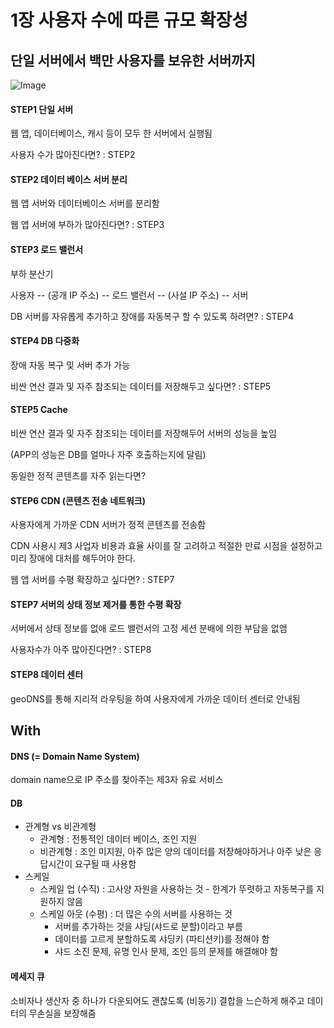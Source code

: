 # 1장 사용자 수에 따른 규모 확장성



## 단일 서버에서 백만 사용자를 보유한 서버까지

![Image](https://github.com/user-attachments/assets/6a7ba254-0a77-4cd2-9a62-5b31bc573866)

#### STEP1 단일 서버

웹 앱, 데이터베이스, 캐시 등이 모두 한 서버에서 실행됨

사용자 수가 많아진다면? : STEP2



#### STEP2 데이터 베이스 서버 분리

웹 앱 서버와 데이터베이스 서버를 분리함

웹 앱 서버에 부하가 많아진다면? : STEP3



#### STEP3 로드 밸런서

부하 분산기

사용자 -- (공개 IP 주소) -- 로드 밸런서 -- (사설 IP 주소) -- 서버

DB 서버를 자유롭게 추가하고 장애를 자동복구 할 수 있도록 하려면? : STEP4



#### STEP4 DB 다중화

장애 자동 복구 및 서버 추가 가능

비싼 연산 결과 및 자주 참조되는 데이터를 저장해두고 싶다면? : STEP5



#### STEP5 Cache

비싼 연산 결과 및 자주 참조되는 데이터를 저장해두어 서버의 성능을 높임

(APP의 성능은 DB를 얼마나 자주 호출하는지에 달림)

동일한 정적 콘텐츠를 자주 읽는다면?



#### STEP6 CDN (콘텐츠 전송 네트워크)

사용자에게 가까운 CDN 서버가 정적 콘텐츠를 전송함

CDN 사용시 제3 사업자 비용과 효율 사이를 잘 고려하고 적절한 만료 시점을 설정하고 미리 장애에 대처를 해두어야 한다.

웹 앱 서버를 수평 확장하고 싶다면? : STEP7



#### STEP7 서버의 상태 정보 제거를 통한 수평 확장

서버에서 상태 정보를 없애 로드 밸런서의 고정 세션 분배에 의한 부담을 없앰

사용자수가 아주 많아진다면? : STEP8



#### STEP8 데이터 센터

geoDNS를 통해 지리적 라우팅을 하여 사용자에게 가까운 데이터 센터로 안내됨



## With



#### DNS (= Domain Name System)

domain name으로 IP 주소를 찾아주는 제3자 유료 서비스



####  DB

- 관계형 vs  비관계형
  - 관계형 : 전통적인 데이터 베이스, 조인 지원
  - 비관계형 : 조인 미지원, 아주 많은 양의 데이터를 저장해야하거나 아주 낮은 응답시간이 요구될 때 사용함
- 스케일
  - 스케일 업 (수직) : 고사양 자원을 사용하는 것 - 한계가 뚜렷하고 자동복구를 지원하지 않음
  - 스케일 아웃 (수평) : 더 많은 수의 서버를 사용하는 것
    - 서버를 추가하는 것을 샤딩(샤드로 분할)이라고 부름
    - 데이터를 고르게 분할하도록 샤딩키 (파티션키)를 정해야 함
    - 샤드 소진 문제, 유명 인사 문제, 조인 등의 문제를 해결해야 함



#### 메세지 큐

소비자나 생산자 중 하나가 다운되어도 괜찮도록 (비동기) 결합을 느슨하게 해주고 데이터의 무손실을 보장해줌
